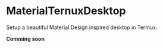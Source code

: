 # MaterialTernuxDesktop
Setup a beautiful Material Design inspired desktop in Termux.

**Comming soon**
